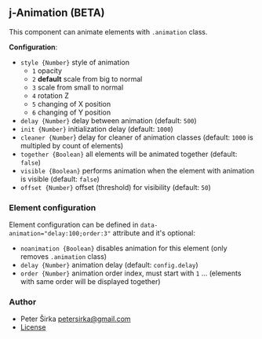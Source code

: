 ## j-Animation (BETA)

This component can animate elements with `.animation` class.

__Configuration__:

- `style {Number}` style of animation
	- `1` opacity
	- `2` __default__ scale from big to normal
	- `3` scale from small to normal
	- `4` rotation Z
	- `5` changing of X position
	- `6` changing of Y position
- `delay {Number}` delay between animation (default: `500`)
- `init {Number}` initialization delay (default: `1000`)
- `cleaner {Number`} delay for cleaner of animation classes (default: `1000` is multipled by count of elements)
- `together {Boolean}` all elements will be animated together (default: `false`)
- `visible {Boolean}` performs animation when the element with animation is visible (default: `false`)
- `offset {Number}` offset (threshold) for visibility (default: `50`)

### Element configuration

Element configuration can be defined in `data-animation="delay:100;order:3"` attribute and it's optional:

- `noanimation {Boolean}` disables animation for this element (only removes `.animation` class)
- `delay {Number}` animation delay (default: `config.delay`)
- `order {Number}` animation order index, must start with `1` ... (elements with same order will be displayed together)

### Author

- Peter Širka <petersirka@gmail.com>
- [License](https://www.totaljs.com/license/)